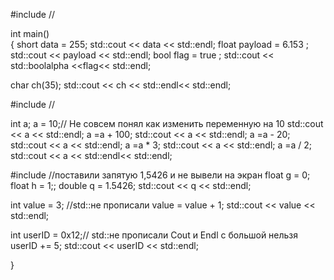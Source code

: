 #include <iostream> //

int main()  
{
  short data = 255;
  std::cout << data << std::endl;
   float payload = 6.153 ;
  std::cout << payload << std::endl;
   bool flag = true ;
    std::cout << std::boolalpha <<flag<< std::endl; 
  
  char ch(35);
  std::cout << ch << std::endl<< std::endl;

#include <iostream> //



  int a;
  a = 10;// Не совсем понял как изменить переменную на 10
  std::cout << a << std::endl;
  a =a + 100;
    std::cout << a << std::endl;
  a =a - 20;
    std::cout << a << std::endl;
  a =a * 3;
  std::cout << a << std::endl;
  a =a / 2;
   std::cout << a << std::endl<< std::endl;

  #include <iostream> //поставили запятую 1,5426 и не вывели на экран
   float g = 0;
    float h = 1;;
     double q = 1.5426;
  std::cout << q << std::endl;

  int value = 3;   //std::не прописали
     value = value + 1;
   std::cout << value << std::endl;

  int userID = 0x12;// std::не прописали Cout и Endl с большой нельзя
    userID += 5;
    std::cout << userID << std::endl;
  
  
  
  
  
  
  }
